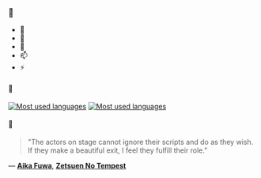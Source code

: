 ### 👋

- 🔭
- 🌱
- 💬
- 📫
- ⚡

#### 🧏

[![Most used languages](https://github-readme-stats-aynah.vercel.app/api/top-langs/?username=aynh&theme=solarized-dark&langs_count=6&layout=compact&hide_title=true)](https://github.com/anuraghazra/github-readme-stats#gh-dark-mode-only)
[![Most used languages](https://github-readme-stats-aynah.vercel.app/api/top-langs/?username=aynh&theme=solarized-light&langs_count=6&layout=compact&hide_title=true)](https://github.com/anuraghazra/github-readme-stats#gh-light-mode-only)

#### 💬

> "The actors on stage cannot ignore their scripts and do as they wish. If they make a beautiful exit, I feel they fulfill their role."

&mdash; [**Aika Fuwa**](https://myanimelist.net/character.php?q=Aika%20Fuwa&cat=character), [**Zetsuen No Tempest**](https://myanimelist.net/search/all?q=Zetsuen%20No%20Tempest&cat=all)
